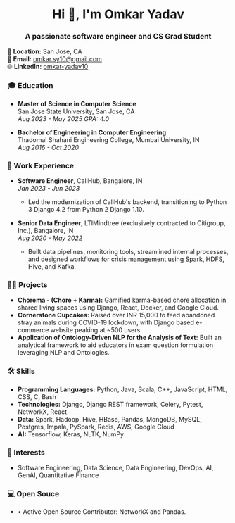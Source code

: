 <h1 align="center">Hi 👋, I'm Omkar Yadav</h1>
<h3 align="center">A passionate software engineer and CS Grad Student</h3>

📍 **Location:** San Jose, CA  
📧 **Email:** [omkar.sy10@gmail.com](mailto:omkar.sy10@gmail.com)  
🌐 **LinkedIn:** [omkar-yadav10](https://www.linkedin.com/in/omkar-yadav10/)  

### 🎓 Education
- **Master of Science in Computer Science**  
  San Jose State University, San Jose, CA  
  _Aug 2023 - May 2025_
  _GPA: 4.0_

- **Bachelor of Engineering in Computer Engineering**  
  Thadomal Shahani Engineering College, Mumbai University, IN  
  _Aug 2016 - Oct 2020_  

### 💼 Work Experience
- **Software Engineer**, CallHub, Bangalore, IN  
  _Jan 2023 - Jun 2023_  
  - Led the modernization of CallHub's backend, transitioning to Python 3 Django 4.2 from Python 2 Django 1.10.
 
- **Senior Data Engineer**, LTIMindtree (exclusively contracted to Citigroup, Inc.), Bangalore, IN  
  _Aug 2020 - May 2022_  
  - Built data pipelines, monitoring tools, streamlined internal processes, and designed workflows for crisis management using Spark, HDFS, Hive, and Kafka.

### 👨‍💻 Projects

- **Chorema - (Chore + Karma):** Gamified karma-based chore allocation in shared living spaces using Django, React, Docker, and Google Cloud.
- **Cornerstone Cupcakes:** Raised over INR 15,000 to feed abandoned stray animals during COVID-19 lockdown, with Django based e-commerce website peaking at ~500 users.
- **Application of Ontology-Driven NLP for the Analysis of Text:** Built an analytical framework to aid educators in exam question formulation leveraging NLP and Ontologies.

### 🛠️ Skills
- **Programming Languages:** Python, Java, Scala, C++, JavaScript, HTML, CSS, C, Bash
- **Technologies:** Django, Django REST framework, Celery, Pytest, NetworkX, React
- **Data:** Spark, Hadoop, Hive, HBase, Pandas, MongoDB, MySQL, Postgres, Impala, PySpark, Redis, AWS, Google Cloud
- **AI:** Tensorflow, Keras, NLTK, NumPy

### 🌱 Interests
- Software Engineering, Data Science, Data Engineering, DevOps, AI, GenAI, Quantitative Finance

### 💻 Open Souce
- •	Active Open Source Contributor: NetworkX and Pandas. 

